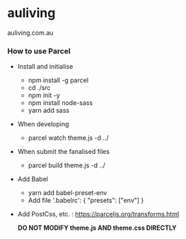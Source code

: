 # auliving

auliving.com.au

### How to use Parcel

- Install and initialise
  - npm install -g parcel
  - cd ./src
  - npm init -y
  - npm install node-sass
  - yarn add sass
- When developing
  - parcel watch theme.js -d ../
- When submit the fanalised files
  - parcel build theme.js -d ../
- Add Babel
  - yarn add babel-preset-env
  - Add file '.babelrc':
    {
    "presets": ["env"]
    }
- Add PostCss, etc. : https://parceljs.org/transforms.html

  **DO NOT MODIFY theme.js AND theme.css DIRECTLY**
